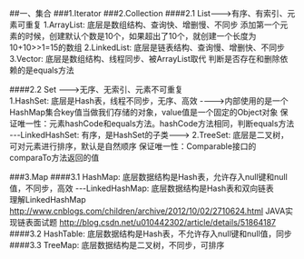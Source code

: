 ##一、集合
###1.Iterator
###2.Collection
####2.1 List--->有序、有索引、元素可重复
     1.ArrayList:  底层是数组结构、查询快、增删慢、不同步
	   添加第一个元素的时候，创建默认个数是10个，如果超出了10个，就创建一个长度为 10+10>>1=15的数组
	 2.LinkedList: 底层是链表结构、查询慢、增删快、不同步
	 3.Vector:     底层是数组结构、线程同步、被ArrayList取代
	 判断是否存在和删除依赖的是equals方法

  ####2.2 Set --->无序、无索引、元素不可重复   
     1.HashSet: 底层是Hash表，线程不同步，无序、高效 ---->内部使用的是一个HashMap集合key值当做我们存储的对象，value值是一个固定的Object对象
	    保证唯一性：元素hashCode和equals方法。hashCode方法相同，判断equals方法
	  ---LinkedHashSet: 有序，是HashSet的子类--->
	 2.TreeSet: 底层是二叉树，可对元素进行排序，默认是自然顺序
	    保证唯一性：Comparable接口的comparaTo方法返回的值

###3.Map
  ####3.1 HashMap: 底层数据结构是Hash表，允许存入null键和null值，不同步，高效
      ---LinkedHashMap: 底层数据结构是Hash表和双向链表           
		 理解LinkedHashMap  http://www.cnblogs.com/children/archive/2012/10/02/2710624.html
		 JAVA实现链表面试题  http://blog.csdn.net/u010442302/article/details/51864187
  ####3.2 HashTable: 底层数据结构是Hash表，不允许存入null键和null值，同步
  ####3.3 TreeMap: 底层数据结构是二叉树，不同步，可排序
